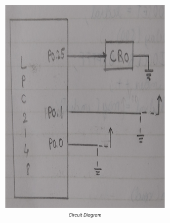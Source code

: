 <p align = "center">
<img src = "../Assets/P5ckt.jpg" width = "640" height = "640" align = "center"/>
</p>
<p align = "center">
<em> Circuit Diagram </em>
</p>

